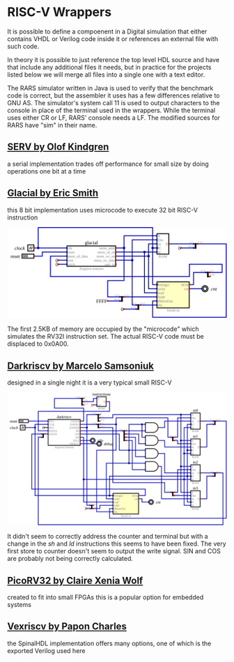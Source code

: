 # RISC-V Wrappers

It is possible to define a compoenent in a Digital simulation that either contains
VHDL or Verilog code inside it or references an external file with such code.

In theory it is possible to just reference the top level HDL source and have that
include any additional files it needs, but in practice for the projects listed
below we will merge all files into a single one with a text editor.

The RARS simulator written in Java is used to verify that the benchmark code is
correct, but the assembler it uses has a few differences relative to GNU AS. The
simulator's system call 11 is used to output characters to the console in place
of the terminal used in the wrappers. While the terminal uses either CR or LF, RARS'
console needs a LF. The modified sources for RARS have "sim" in their name.

## [SERV by Olof Kindgren](https://github.com/olofk/serv)

a serial implementation trades off performance for small size by doing operations one bit at a time

## [Glacial by Eric Smith](https://github.com/brouhaha/glacial)

this 8 bit implementation uses microcode to execute 32 bit RISC-V instruction

![Glacial system with terminal](glacialTerm.svg)

The first 2.5KB of memory are occupied by the "microcode" which simulates the RV32I
instruction set. The actual RISC-V code must be displaced to 0x0A00.

## [Darkriscv by Marcelo Samsoniuk](https://github.com/darklife/darkriscv)

designed in a single night it is a very typical small RISC-V

![Darkriscv system with terminal](darkriscvTerm.svg)

It didn't seem to correctly address the counter and terminal but with a change in
the *sh* and *ld* instructions this seems to have been fixed. The very first
store to counter doesn't seem to output the write signal. SIN and COS are
probably not being correctly calculated.

## [PicoRV32 by Claire Xenia Wolf](https://github.com/YosysHQ/picorv32)

created to fit into small FPGAs this is a popular option for embedded systems

## [Vexriscv by Papon Charles](https://github.com/SpinalHDL/VexRiscv)

the SpinalHDL implementation offers many options, one of which is the exported Verilog used here
